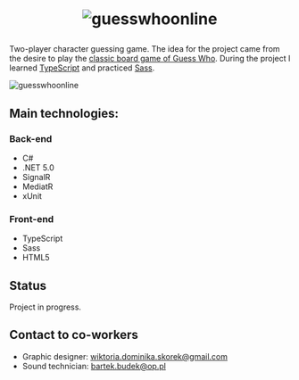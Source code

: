# <p align="center"><img src="https://user-images.githubusercontent.com/52860350/123096825-c777ca00-d42f-11eb-9b47-a8b37f59851f.png" alt="guesswhoonline"/></p>
Two-player character guessing game. The idea for the project came from the desire to play the <a href="https://en.wikipedia.org/wiki/Guess_Who%3F">classic board game of Guess Who</a>. During the project I learned <a href="https://www.typescriptlang.org/">TypeScript</a> and practiced <a href="https://sass-lang.com/">Sass</a>.
 
![guesswhoonline](https://user-images.githubusercontent.com/52860350/123124502-074aab80-d448-11eb-8935-c19e64621ea0.png)


 ## Main technologies: 

### Back-end
 * C#
 * .NET 5.0
 * SignalR
 * MediatR
 * xUnit

### Front-end
 * TypeScript
 * Sass
 * HTML5
 
## Status
Project in progress.

## Contact to co-workers
* Graphic designer: wiktoria.dominika.skorek@gmail.com
* Sound technician: bartek.budek@op.pl
 
 



